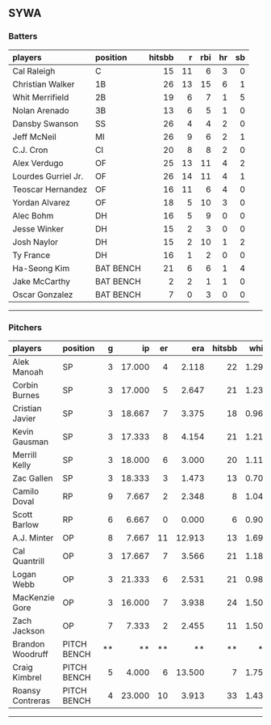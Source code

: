 ## SYWA

### Batters

 
|players             |position  | hitsbb|  r| rbi| hr| sb| 
|:-------------------|:---------|------:|--:|---:|--:|--:| 
|Cal Raleigh         |C         |     15| 11|   6|  3|  0| 
|Christian Walker    |1B        |     26| 13|  15|  6|  1| 
|Whit Merrifield     |2B        |     19|  6|   7|  1|  5| 
|Nolan Arenado       |3B        |     13|  6|   5|  1|  0| 
|Dansby Swanson      |SS        |     26|  4|   4|  2|  0| 
|Jeff McNeil         |MI        |     26|  9|   6|  2|  1| 
|C.J. Cron           |CI        |     20|  8|   8|  2|  0| 
|Alex Verdugo        |OF        |     25| 13|  11|  4|  2| 
|Lourdes Gurriel Jr. |OF        |     26| 14|  11|  4|  1| 
|Teoscar Hernandez   |OF        |     16| 11|   6|  4|  0| 
|Yordan Alvarez      |OF        |     18|  5|  10|  3|  0| 
|Alec Bohm           |DH        |     16|  5|   9|  0|  0| 
|Jesse Winker        |DH        |     15|  2|   3|  0|  0| 
|Josh Naylor         |DH        |     15|  2|  10|  1|  2| 
|Ty France           |DH        |     16|  1|   2|  0|  0| 
|Ha-Seong Kim        |BAT BENCH |     21|  6|   6|  1|  4| 
|Jake McCarthy       |BAT BENCH |      2|  2|   1|  1|  0| 
|Oscar Gonzalez      |BAT BENCH |      7|  0|   3|  0|  0| 


* * *

### Pitchers

 
|players          |position    |  g|     ip| er|    era| hitsbb|  whip| so|  w| sv| 
|:----------------|:-----------|--:|------:|--:|------:|------:|-----:|--:|--:|--:| 
|Alek Manoah      |SP          |  3| 17.000|  4|  2.118|     22| 1.294| 15|  0|  0| 
|Corbin Burnes    |SP          |  3| 17.000|  5|  2.647|     21| 1.235| 15|  1|  0| 
|Cristian Javier  |SP          |  3| 18.667|  7|  3.375|     18| 0.964| 24|  0|  0| 
|Kevin Gausman    |SP          |  3| 17.333|  8|  4.154|     21| 1.212| 28|  1|  0| 
|Merrill Kelly    |SP          |  3| 18.000|  6|  3.000|     20| 1.111| 22|  2|  0| 
|Zac Gallen       |SP          |  3| 18.333|  3|  1.473|     13| 0.709| 29|  2|  0| 
|Camilo Doval     |RP          |  9|  7.667|  2|  2.348|      8| 1.043|  9|  0|  6| 
|Scott Barlow     |RP          |  6|  6.667|  0|  0.000|      6| 0.900| 12|  0|  3| 
|A.J. Minter      |OP          |  8|  7.667| 11| 12.913|     13| 1.696| 13|  1|  3| 
|Cal Quantrill    |OP          |  3| 17.667|  7|  3.566|     21| 1.189|  8|  1|  0| 
|Logan Webb       |OP          |  3| 21.333|  6|  2.531|     21| 0.984| 20|  2|  0| 
|MacKenzie Gore   |OP          |  3| 16.000|  7|  3.938|     24| 1.500| 23|  1|  0| 
|Zach Jackson     |OP          |  7|  7.333|  2|  2.455|     11| 1.500|  9|  2|  1| 
|Brandon Woodruff |PITCH BENCH | **|     **| **|     **|     **|    **| **| **| **| 
|Craig Kimbrel    |PITCH BENCH |  5|  4.000|  6| 13.500|      7| 1.750|  7|  1|  2| 
|Roansy Contreras |PITCH BENCH |  4| 23.000| 10|  3.913|     33| 1.435| 20|  2|  0| 


* * *


